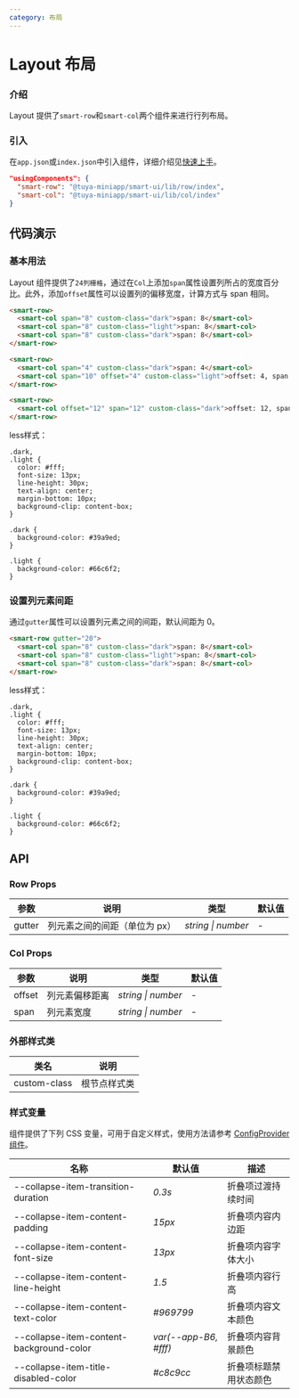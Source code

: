 ```yaml
---
category: 布局
---
```


# Layout 布局

### 介绍

Layout 提供了`smart-row`和`smart-col`两个组件来进行行列布局。

### 引入

在`app.json`或`index.json`中引入组件，详细介绍见[快速上手](/material/smartui?comId=help-getting-started&appType=miniapp)。

```json
"usingComponents": {
  "smart-row": "@tuya-miniapp/smart-ui/lib/row/index",
  "smart-col": "@tuya-miniapp/smart-ui/lib/col/index"
}
```

## 代码演示

### 基本用法

Layout 组件提供了`24列栅格`，通过在`Col`上添加`span`属性设置列所占的宽度百分比。此外，添加`offset`属性可以设置列的偏移宽度，计算方式与 span 相同。

```html
<smart-row>
  <smart-col span="8" custom-class="dark">span: 8</smart-col>
  <smart-col span="8" custom-class="light">span: 8</smart-col>
  <smart-col span="8" custom-class="dark">span: 8</smart-col>
</smart-row>

<smart-row>
  <smart-col span="4" custom-class="dark">span: 4</smart-col>
  <smart-col span="10" offset="4" custom-class="light">offset: 4, span: 10</smart-col>
</smart-row>

<smart-row>
  <smart-col offset="12" span="12" custom-class="dark">offset: 12, span: 12</smart-col>
</smart-row>
```

less样式：

```less
.dark,
.light {
  color: #fff;
  font-size: 13px;
  line-height: 30px;
  text-align: center;
  margin-bottom: 10px;
  background-clip: content-box;
}

.dark {
  background-color: #39a9ed;
}

.light {
  background-color: #66c6f2;
}
```

### 设置列元素间距

通过`gutter`属性可以设置列元素之间的间距，默认间距为 0。

```html
<smart-row gutter="20">
  <smart-col span="8" custom-class="dark">span: 8</smart-col>
  <smart-col span="8" custom-class="light">span: 8</smart-col>
  <smart-col span="8" custom-class="dark">span: 8</smart-col>
</smart-row>
```

less样式：

```less
.dark,
.light {
  color: #fff;
  font-size: 13px;
  line-height: 30px;
  text-align: center;
  margin-bottom: 10px;
  background-clip: content-box;
}

.dark {
  background-color: #39a9ed;
}

.light {
  background-color: #66c6f2;
}
```

## API

### Row Props

| 参数   | 说明                          | 类型               | 默认值 |
| ------ | ----------------------------- | ------------------ | ------ |
| gutter | 列元素之间的间距（单位为 px） | _string \| number_ | -      |

### Col Props

| 参数   | 说明           | 类型               | 默认值 |
| ------ | -------------- | ------------------ | ------ |
| offset | 列元素偏移距离 | _string \| number_ | -      |
| span   | 列元素宽度     | _string \| number_ | -      |

### 外部样式类

| 类名         | 说明         |
| ------------ | ------------ |
| custom-class | 根节点样式类 |

### 样式变量

组件提供了下列 CSS 变量，可用于自定义样式，使用方法请参考 [ConfigProvider 组件](/material/smartui?comId=config-provider&appType=miniapp)。

| 名称                                          | 默认值                                       | 描述                                       |
| --------------------------------------------- | -------------------------------------------- | ------------------------------------------ |
| --collapse-item-transition-duration           | _0.3s_                                       | 折叠项过渡持续时间                         |
| --collapse-item-content-padding               | _15px_                                       | 折叠项内容内边距                           |
| --collapse-item-content-font-size             | _13px_                                       | 折叠项内容字体大小                         |
| --collapse-item-content-line-height           | _1.5_                                        | 折叠项内容行高                             |
| --collapse-item-content-text-color            | _#969799_                                    | 折叠项内容文本颜色                         |
| --collapse-item-content-background-color      | _var(--app-B6, #fff)_                        | 折叠项内容背景颜色                         |
| --collapse-item-title-disabled-color          | _#c8c9cc_                                    | 折叠项标题禁用状态颜色                     |